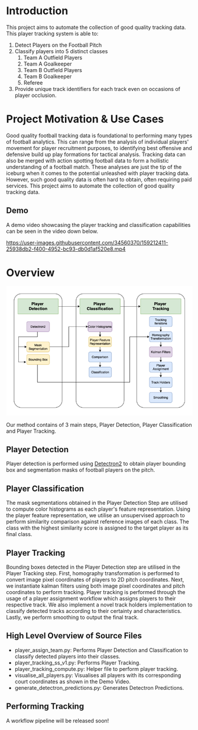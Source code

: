 # Introduction

This project aims to automate the collection of good quality tracking data. This player tracking system is able to:

1. Detect Players on the Football Pitch
2. Classify players into 5 distinct classes
   1. Team A Outfield Players
   2. Team A Goalkeeper
   3. Team B Outfield Players
   4. Team B Goalkeeper
   5. Referee
3. Provide unique track identifiers for each track even on occasions of player occlusion.

# Project Motivation & Use Cases

Good quality football tracking data is foundational to performing many types of football analytics. This can range from the analysis of individual players' movement for player recruitment purposes, to identifying best offensive and defensive build up play formations for tactical analysis. Tracking data can also be merged with action spotting football data to form a hollistic understanding of a football match. These analyses are just the tip of the iceburg when it comes to the potential unleashed with player tracking data. However, such good quality data is often hard to obtain, often requiring paid services. This project aims to automate the collection of good quality tracking data.

## Demo

A demo video showcasing the player tracking and classification capabilities can be seen in the video down below.

https://user-images.githubusercontent.com/34560370/159212411-25938db2-f400-4952-bc93-db0d1af520e8.mp4

# Overview

![alt text](./demo/overall-flow-chart.png)

Our method contains of 3 main steps, Player Detection, Player Classification and Player Tracking.

## Player Detection

Player detection is performed using [Detectron2](https://github.com/facebookresearch/detectron2) to obtain player bounding box and segmentation masks of football players on the pitch.

## Player Classification

The mask segmentations obtained in the Player Detection Step are utilised to compute color histograms as each player's feature representation. Using the player feature representation, we utilise an unsupervised approach to perform similarity comparison against reference images of each class. The class with the highest similarity score is assigned to the target player as its final class.

## Player Tracking

Bounding boxes detected in the Player Detection step are utilised in the Player Tracking step. First, homography transformation is performed to convert image pixel coordinates of players to 2D pitch coordinates. Next, we instantiate kalman filters using both image pixel coordinates and pitch coordinates to perform tracking. Player tracking is performed through the usage of a player assignment workflow which assigns players to their respective track. We also implement a novel track holders implementation to classify detected tracks according to their certainty and characteristics. Lastly, we perform smoothing to output the final track.

## High Level Overview of Source Files

- player_assign_team.py: Performs Player Detection and Classification to classify detected players into their classes.
- player_tracking_ss_v1.py: Performs Player Tracking.
- player_tracking_compute.py: Helper file to perform player tracking.
- visualise_all_players.py: Visualises all players with its corresponding court coordinates as shown in the Demo Video.
- generate_detectron_predictions.py: Generates Detectron Predictions.

## Performing Tracking

A workflow pipeline will be released soon!

